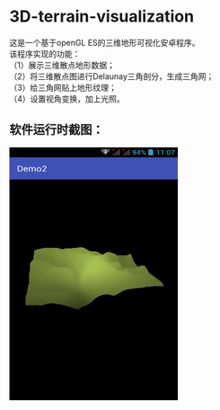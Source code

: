 # 3D-terrain-visualization  
这是一个基于openGL ES的三维地形可视化安卓程序。  
该程序实现的功能：  
（1）展示三维散点地形数据；  
（2）将三维散点图进行Delaunay三角剖分，生成三角网；  
（3）给三角网贴上地形纹理；  
（4）设置视角变换，加上光照。  
## 软件运行时截图：   
<img width="300" height="450" src = "app/src/main/assets/Screenshot_2017-04-10-11-07-39.png"/>

